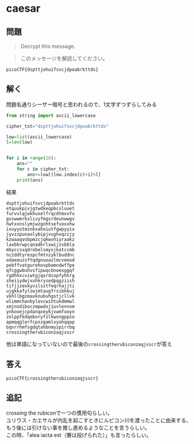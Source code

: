 # caesar

## 問題
> Decrypt this message.

>このメッセージを解読してください。

```
picoCTF{dspttjohuifsvcjdpoabrkttds}
```

## 解く
問題名通りシーザー暗号と思われるので、1文字ずつずらしてみる

```python
from string import ascii_lowercase

cipher_txt="dspttjohuifsvcjdpoabrkttds"

low=list(ascii_lowercase)
l=len(low)


for i in range(26):
    ans=""
    for c in cipher_txt:
        ans+=low[(low.index(c)+i)%l]
    print(ans)
```

結果
```
dspttjohuifsvcjdpoabrkttds
etquukpivjgtwdkeqpbcsluuet
furvvlqjwkhuxelfrqcdtmvvfu
gvswwmrkxlivyfmgsrdeunwwgv
hwtxxnslymjwzgnhtsefvoxxhw
ixuyyotmznkxahoiutfgwpyyix
jyvzzpunaolybipjvughxqzzjy
kzwaaqvobpmzcjqkwvhiyraakz
laxbbrwpcqnadkrlxwijzsbbla
mbyccsxqdrobelsmyxjkatccmb
nczddtyrespcfmtnzyklbuddnc
odaeeuzsftqdgnuoazlmcveeod
pebffvatgurehovpbamndwffpe
qfcggwbuhvsfipwqcbnoexggqf
rgdhhxcviwtgjqxrdcopfyhhrg
sheiiydwjxuhkrysedpqgziish
tifjjzexkyvilsztfeqrhajjti
ujgkkafylzwjmtaugfrsibkkuj
vkhllbgzmaxknubvhgstjcllvk
wlimmchanbylovcwihtukdmmwl
xmjnndiboczmpwdxjiuvlennxm
ynkooejcpdanqxeykjvwmfooyn
zolppfkdqeboryfzlkwxngppzo
apmqqglerfcpszgamlxyohqqap
bqnrrhmfsgdqtahbnmyzpirrbq
crossingtherubiconzaqjsscr
```

他は単語になっていないので最後の`crossingtherubiconzaqjsscr`が答え

## 答え
```
picoCTF{crossingtherubiconzaqjsscr}
```

## 追記
crossing the rubiconで一つの慣用句らしい。  
ユリウス・カエサルが内乱を起こすときにルビコン川を渡ったことに由来する、もう後には引けない事を推し進めるようなことを言うらしい。  
この時、「alea iacta est（賽は投げられた）」も言ったらしい。